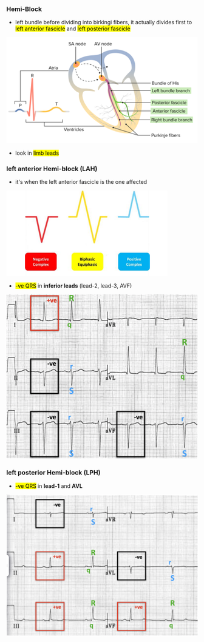 ### Hemi-Block
- left bundle before dividing into birkingi fibers, it actually divides first to <mark>left anterior fascicle</mark> and <mark>left posterior fascicle</mark>

![](./imgs/anterior-posterior-fas.png)

- look in <mark>limb leads</mark>

### left anterior Hemi-block (LAH)
- it's when the left anterior fascicle is the one affected 

![](./imgs/3-waveDirection.png)

- <mark>-ve QRS</mark> in **inferior leads** (lead-2, lead-3, AVF)

![](./imgs/LAF-ECG.png)

### left posterior Hemi-block (LPH)
- <mark> -ve QRS</mark> in **lead-1** and **AVL**

![](./imgs/LPH-ECG.png)